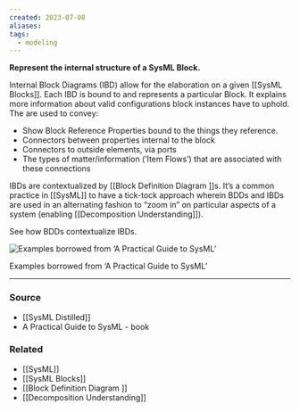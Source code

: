 ```yaml
---
created: 2023-07-08
aliases: 
tags:
  - modeling
---
```

**Represent the internal structure of a SysML Block.**

Internal Block Diagrams (IBD) allow for the elaboration on a given [[SysML Blocks]]. Each IBD is bound to and represents a particular Block. It explains more information about valid configurations block instances have to uphold. The are used to convey:

- Show Block Reference Properties bound to the things they reference.
- Connectors between properties internal to the block
- Connectors to outside elements, via ports
- The types of matter/information (’Item Flows’) that are associated with these connections

IBDs are contextualized by [[Block Definition Diagram ]]s. It’s a common practice in [[SysML]] to have a tick-tock approach wherein BDDs and IBDs are used in an alternating fashion to “zoom in” on particular aspects of a system (enabling [[Decomposition Understanding]]).

See how BDDs contextualize IBDs.

![Examples borrowed from ‘A Practical Guide to SysML’](Untitled%2033.png)

Examples borrowed from ‘A Practical Guide to SysML’

---

### Source
- [[SysML Distilled]]
- A Practical Guide to SysML - book

### Related
- [[SysML]] 
- [[SysML Blocks]] 
- [[Block Definition Diagram ]] 
- [[Decomposition Understanding]]